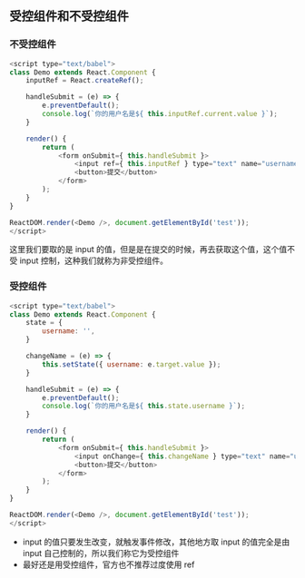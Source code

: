 ## 受控组件和不受控组件
### 不受控组件
``` js
<script type="text/babel">
class Demo extends React.Component {
    inputRef = React.createRef();

    handleSubmit = (e) => {
        e.preventDefault();
        console.log(`你的用户名是${ this.inputRef.current.value }`);
    }

    render() {
        return (
            <form onSubmit={ this.handleSubmit }>
                <input ref={ this.inputRef } type="text" name="username" />
                <button>提交</button>
            </form>
        );
    }
}

ReactDOM.render(<Demo />, document.getElementById('test'));
</script>
```

这里我们要取的是 input 的值，但是是在提交的时候，再去获取这个值，这个值不受 input 控制，这种我们就称为非受控组件。

### 受控组件
``` js
<script type="text/babel">
class Demo extends React.Component {
    state = {
        username: '',
    }

    changeName = (e) => {
        this.setState({ username: e.target.value });
    }

    handleSubmit = (e) => {
        e.preventDefault();
        console.log(`你的用户名是${ this.state.username }`);
    }

    render() {
        return (
            <form onSubmit={ this.handleSubmit }>
                <input onChange={ this.changeName } type="text" name="username" />
                <button>提交</button>
            </form>
        );
    }
}

ReactDOM.render(<Demo />, document.getElementById('test'));
</script>
```

- input 的值只要发生改变，就触发事件修改，其他地方取 input 的值完全是由 input 自己控制的，所以我们称它为受控组件
- 最好还是用受控组件，官方也不推荐过度使用 ref